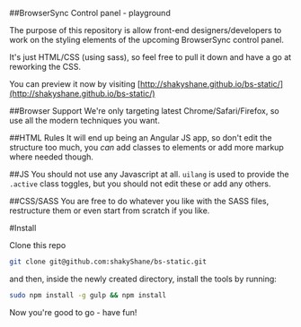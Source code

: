##BrowserSync Control panel - playground

The purpose of this repository is allow front-end designers/developers to work on the styling elements of 
 the upcoming BrowserSync control panel.
 
It's just HTML/CSS (using sass), so feel free to pull it down and have a go at reworking the CSS.

You can preview it now by visiting [http://shakyshane.github.io/bs-static/](http://shakyshane.github.io/bs-static/)

##Browser Support
We're only targeting latest Chrome/Safari/Firefox, so use all the modern techniques you want.

##HTML Rules
It will end up being an Angular JS app, so don't edit the structure too much, you *can* add classes to elements
or add more markup where needed though.

##JS
You should not use any Javascript at all. `uilang` is used to provide the `.active` class toggles, but you should 
not edit these or add any others.

##CSS/SASS
You are free to do whatever you like with the SASS files, restructure them or even start from scratch if you like.


#Install

Clone this repo

```bash
git clone git@github.com:shakyShane/bs-static.git
```

and then, inside the newly created directory, install the tools by running:

```bash
sudo npm install -g gulp && npm install
```

Now you're good to go - have fun!